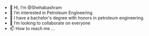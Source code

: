 - 👋 Hi, I’m @Shehabashram
- 👀 I’m interested in Petroleum Engineering 
- 🌱 I have a bachelor's degree with honors in petroleum engineering.
- 💞️ I’m looking to collaborate on everyone 
- 📫 How to reach me ...

<!---
Shehabashram/Shehabashram is a ✨ special ✨ repository because its `README.md` (this file) appears on your GitHub profile.
You can click the Preview link to take a look at your changes.
--->

